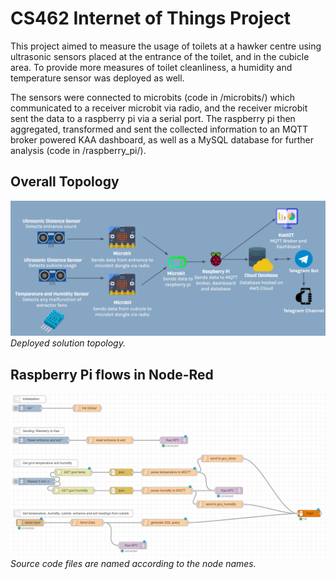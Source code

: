 # CS462 Internet of Things Project

This project aimed to measure the usage of toilets at a hawker centre using ultrasonic sensors placed at the entrance of the toilet, and in the cubicle area. To provide more measures of toilet cleanliness, a humidity and temperature sensor was deployed as well.

The sensors were connected to microbits (code in /microbits/) which communicated to a receiver microbit via radio, and the receiver microbit sent the data to a raspberry pi via a serial port. The raspberry pi then aggregated, transformed and sent the collected information to an MQTT broker powered KAA dashboard, as well as a MySQL database for further analysis (code in /raspberry_pi/).

## Overall Topology
![topology](/images/topology.png?raw=true "topology")
*Deployed solution topology.*

## Raspberry Pi flows in Node-Red
![node-red flows](/images/rpi_flow.JPG?raw=true "node-red flows")
*Source code files are named according to the node names.*